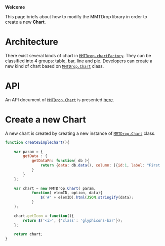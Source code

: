 **Welcome**

This page briefs about how to modify the MMTDrop library in order to create a new **Chart**.

# Architecture

There exist several kinds of chart in [`MMTDrop.chartFactory`](api/chartFactory.md).
They can be classified into 4 groups: table, bar, line and pie.
Developers can create a new kind of chart based on [`MMTDrop.Chart`](api/Chart.md) class.

# API

An API document of [`MMTDrop.Chart`](api/Chart.md) is presented [here](api/Chart.md).


# Create a new Chart

A new chart is created by creating a new instance of [`MMTDrop.Chart`](api/Chart.md) class.


```javascript
function createSimpleChart(){
    
    var param = {
        getData : {
            getDataFn: function( db ){
                return {data: db.data(), column: [{id:1, label: "First column"}]}
            }
        }
    };
    
    var chart = new MMTDrop.Chart( param, 
            function( elemID, option, data){
                $('#' + elemID).html(JSON.stringify(data);
            }
    );
       
    chart.getIcon = function(){
        return $('<i>', {'class': 'glyphicons-bar'});
    };
    
    return chart;
}
```
